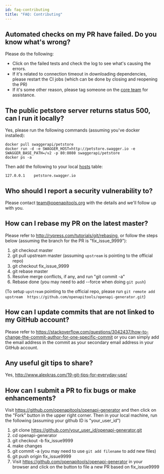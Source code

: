 ```yaml
---
id: faq-contributing
title: "FAQ: Contributing"
---
```


## Automated checks on my PR have failed. Do you know what's wrong?

Please do the following:

* Click on the failed tests and check the log to see what's causing the errors.
* If it's related to connection timeout in downloading dependencies, please restart the CI jobs (which can be done by closing and reopening the PR)
* If it's some other reason, please tag someone on the [core team](./core-team.md) for assistance.

## The public petstore server returns status 500, can I run it locally?

Yes, please run the following commands (assuming you've docker installed):

```
docker pull swaggerapi/petstore
docker run -d -e SWAGGER_HOST=http://petstore.swagger.io -e SWAGGER_BASE_PATH=/v2 -p 80:8080 swaggerapi/petstore
docker ps -a
```
 
Then add the following to your local [hosts](https://en.wikipedia.org/wiki/Hosts_%28file%29) table:

```
127.0.0.1    petstore.swagger.io
```

## Who should I report a security vulnerability to?

Please contact team@openapitools.org with the details and we'll follow up with you.


## How can I rebase my PR on the latest master?

Please refer to http://rypress.com/tutorials/git/rebasing, or follow the steps below (assuming the branch for the PR is "fix_issue_9999"):

1. git checkout master
2. git pull upstream master (assuming `upstream` is pointing to the official repo)
3. git checkout fix_issue_9999
4. git rebase master
5. Resolve merge conflicts, if any, and run "git commit -a"
6. Rebase done (you may need to add --force when doing `git push`)

(To setup `upstream` pointing to the official repo, please run `git remote add upstream  https://github.com/openapitools/openapi-generator.git`)

## How can I update commits that are not linked to my GitHub account?

Please refer to https://stackoverflow.com/questions/3042437/how-to-change-the-commit-author-for-one-specific-commit or you can simply add the email address in the commit as your secondary email address in your GitHub account.

## Any useful git tips to share?

Yes, http://www.alexkras.com/19-git-tips-for-everyday-use/

## How can I submit a PR to fix bugs or make enhancements?

Visit https://github.com/openapitools/openapi-generator and then click on the "Fork" button in the upper right corner. Then in your local machine, run the following (assuming your github ID is "your_user_id")

1) git clone https://github.com/your_user_id/openapi-generator.git
2) cd openapi-generator
3) git checkout -b fix_issue9999
4) make changes
5) git commit -a (you may need to use `git add filename` to add new files)
6) git push origin fix_issue9999
7) Visit https://github.com/openapitools/openapi-generator in your browser and click on the button to file a new PR based on fix_issue9999
